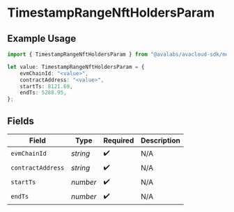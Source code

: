 # TimestampRangeNftHoldersParam

## Example Usage

```typescript
import { TimestampRangeNftHoldersParam } from "@avalabs/avacloud-sdk/models/components";

let value: TimestampRangeNftHoldersParam = {
    evmChainId: "<value>",
    contractAddress: "<value>",
    startTs: 8121.69,
    endTs: 5288.95,
};
```

## Fields

| Field              | Type               | Required           | Description        |
| ------------------ | ------------------ | ------------------ | ------------------ |
| `evmChainId`       | *string*           | :heavy_check_mark: | N/A                |
| `contractAddress`  | *string*           | :heavy_check_mark: | N/A                |
| `startTs`          | *number*           | :heavy_check_mark: | N/A                |
| `endTs`            | *number*           | :heavy_check_mark: | N/A                |